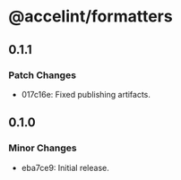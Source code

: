 # @accelint/formatters

## 0.1.1

### Patch Changes

- 017c16e: Fixed publishing artifacts.

## 0.1.0

### Minor Changes

- eba7ce9: Initial release.
